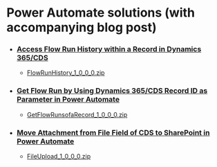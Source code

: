 Power Automate solutions (with accompanying blog post)
====================================================
- ### [Access Flow Run History within a Record in Dynamics 365/CDS](http://linnzawwin.blogspot.com/2020/06/access-flow-run-history-within-record.html)
  - [FlowRunHistory_1_0_0_0.zip](https://github.com/LinnZawWin/PowerAutomate/raw/master/Solutions/FlowRunHistory_1_0_0_0.zip)

- ### [Get Flow Run by Using Dynamics 365/CDS Record ID as Parameter in Power Automate](https://linnzawwin.blogspot.com/2020/08/get-flow-run-by-using-dynamics-365cds.html)
  - [GetFlowRunsofaRecord_1_0_0_0.zip](https://github.com/LinnZawWin/PowerAutomate/raw/master/Solutions/GetFlowRunsofaRecord_1_0_0_0.zip)

- ### [Move Attachment from File Field of CDS to SharePoint in Power Automate](https://linnzawwin.blogspot.com/2020/09/move-attachment-from-file-field-of.html)
  - [FileUpload_1_0_0_0.zip](https://github.com/LinnZawWin/PowerAutomate/raw/master/Solutions/FileUpload_1_0_0_0.zip)

